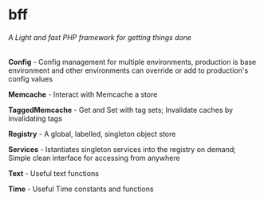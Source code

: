 # bff
###### A Light and fast PHP framework for getting things done

**Config** - Config management for multiple environments, production is base environment and other environments can override or add to production's config values

**Memcache** - Interact with Memcache a store

**TaggedMemcache** - Get and Set with tag sets; Invalidate caches by invalidating tags

**Registry** - A global, labelled, singleton object store

**Services** - Istantiates singleton services into the registry on demand; Simple clean interface for accessing from anywhere

**Text** - Useful text functions

**Time** - Useful Time constants and functions

